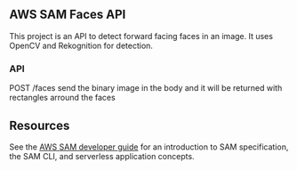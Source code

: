 ## AWS SAM Faces API

This project is an API to detect forward facing faces in an image.
It uses OpenCV and Rekognition for detection. 

### API
POST /faces
send the binary image in the body and it will be returned with rectangles arround the faces


## Resources

See the [AWS SAM developer guide](https://docs.aws.amazon.com/serverless-application-model/latest/developerguide/what-is-sam.html) for an introduction to SAM specification, the SAM CLI, and serverless application concepts.
